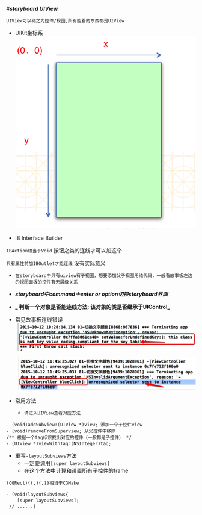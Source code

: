 #_**storyboard UIView**_

`UIView可以称之为控件/视图,所有能看的东西都是UIView`
  - UIKit坐标系
     ![](/assets/UIKit坐标系.png)

- IB Interface Builder

`IBAction相当于Void` 按钮之类的连线才可以加这个

`只有属性前加IBOutlet才能连线` 没有实际意义


- `在storyboard中只有uiview有子视图，想要添加父子视图用纯代码，一般看故事板左边的视图面板的控件有无层级关系`

 - **_storyboard中command＋enter or option切换storyboard界面_**
 - **_ 判断一个对象是否能连线方法: 该对象的类是否继承于UIControl_**

 - 常见故事板连线错误
    ![](/assets/storyboard_error1.png)

    ![](/assets/storyboard_error2.png)

- 常用方法
  - `请进入UIView查看对应方法`

```obj
- (void)addSubview:(UIView *)view; 添加一个子控件view
- (void)removeFromSuperview; 从父控件中移除
/** 根据一个tag标识找出对应的控件（一般都是子控件） */
- (UIView *)viewWithTag:(NSInteger)tag; 
```
- 重写`-layoutSubviews`方法
  - 一定要调用`[super layoutSubviews]`
  - 在这个方法中计算和设置所有子控件的frame 

`(CGRect){{,}{,}}相当于CGMake`

```obj
- (void)layoutSubviews{
    [super layoutSubviews];
 // ......}

```


